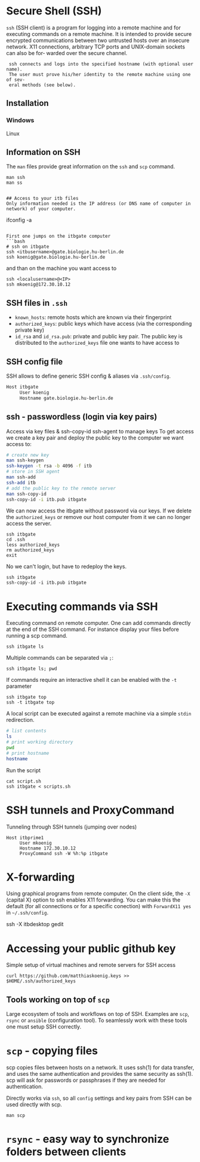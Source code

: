 # Secure Shell (SSH)
 `ssh` (SSH client) is a program for logging into a remote machine and for executing commands on a remote machine.  It is intended to provide secure
     encrypted communications between two untrusted hosts over an insecure network.
     X11 connections, arbitrary TCP ports and UNIX-domain sockets can also be for‐
     warded over the secure channel.

     ssh connects and logs into the specified hostname (with optional user name).
     The user must prove his/her identity to the remote machine using one of sev‐
     eral methods (see below).

## Installation
### Windows



Linux 

## Information on SSH
The `man` files provide great information on the `ssh` and `scp` command.
```
man ssh
man ss


## Access to your itb files
Only information needed is the IP address (or DNS name of computer in network) of your computer.
```
ifconfig -a
```

First one jumps on the itbgate computer
```bash
# ssh on itbgate
ssh <itbusername>@gate.biologie.hu-berlin.de
ssh koenig@gate.biologie.hu-berlin.de
```
and than on the machine you want access to
```
ssh <localusername>@<IP>
ssh mkoenig@172.30.10.12
```

## SSH files in `.ssh`
- `known_hosts`: remote hosts which are known via their fingerprint
- `authorized_keys`: public keys which have access (via the corresponding private key)
- `id_rsa` and `id_rsa.pub`: private and public key pair. The public key is distributed to the `authorized_keys` file one wants to have access to 

## SSH config file
SSH allows to define generic SSH config & aliases via `.ssh/config`.
```bash
Host itbgate
     User koenig
     Hostname gate.biologie.hu-berlin.de
```

## ssh - passwordless (login via key pairs) 
Access via key files & ssh-copy-id
ssh-agent to manage keys
To get access we create a key pair and deploy the public key to the computer we want access to:
```bash
# create new key
man ssh-keygen
ssh-keygen -t rsa -b 4096 -f itb
# store in SSH agent
man ssh-add
ssh-add itb
# add the public key to the remote server
man ssh-copy-id
ssh-copy-id -i itb.pub itbgate
```
We can now access the itbgate without password via our keys.
If we delete the `authorized_keys` or remove our host computer from it we can no longer access the server.
```
ssh itbgate
cd .ssh
less authorized_keys
rm authorized_keys
exit
```
No we can't login, but have to redeploy the keys.
```
ssh itbgate
ssh-copy-id -i itb.pub itbgate
```

# Executing commands via SSH
Executing command on remote computer. One can add commands directly at the end of the SSH command.
For instance display your files before running a scp command.
```
ssh itbgate ls
```
Multiple commands can be separated via `;`:
```
ssh itbgate ls; pwd
```
If commands require an interactive shell it can be enabled with the `-t` parameter
```
ssh itbgate top
ssh -t itbgate top
```

A local script can be executed against a remote machine via a simple `stdin` redirection.
```bash
# list contents
ls
# print working directory
pwd
# print hostname
hostname
```
Run the script
```
cat script.sh
ssh itbgate < scripts.sh
```

# SSH tunnels and ProxyCommand
Tunneling through SSH tunnels (jumping over nodes)
```
Host itbprime1
     User mkoenig
     Hostname 172.30.10.12
     ProxyCommand ssh -W %h:%p itbgate   
```

# X-forwarding
Using graphical programs from remote computer.
On the client side, the `-X` (capital X) option to ssh enables X11 forwarding. 
You can make this the default (for all connections or for a specific conection) with `ForwardX11 yes` in `~/.ssh/config`.

ssh -X itbdesktop gedit 

# Accessing your public github key
Simple setup of virtual machines and remote servers for SSH access
```
curl https://github.com/matthiaskoenig.keys >> $HOME/.ssh/authorized_keys
```

## Tools working on top of `scp`
Large ecosystem of tools and workflows on top of SSH. Examples are `scp`, `rsync` or `ansible` (configuration tool). To seamlessly work with these tools one must setup SSH correctly.

# `scp` - copying files
scp copies files between hosts on a network.  It uses ssh(1) for data transfer, and uses the same authentication and provides the same security as ssh(1).  scp will ask for passwords or passphrases if they are needed for authentication.

Directly works via `ssh`, so all `config` settings and key pairs from SSH can be used directly with scp.
```
man scp
```

# `rsync` - easy way to synchronize folders between clients




